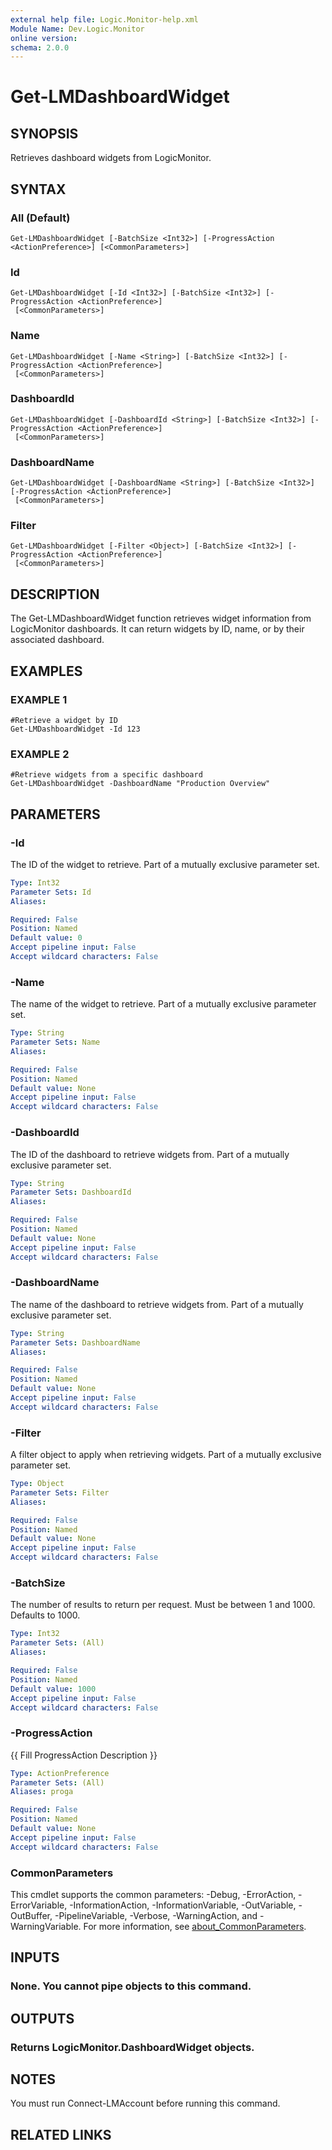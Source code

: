 ```yaml
---
external help file: Logic.Monitor-help.xml
Module Name: Dev.Logic.Monitor
online version:
schema: 2.0.0
---
```


# Get-LMDashboardWidget

## SYNOPSIS
Retrieves dashboard widgets from LogicMonitor.

## SYNTAX

### All (Default)
```
Get-LMDashboardWidget [-BatchSize <Int32>] [-ProgressAction <ActionPreference>] [<CommonParameters>]
```

### Id
```
Get-LMDashboardWidget [-Id <Int32>] [-BatchSize <Int32>] [-ProgressAction <ActionPreference>]
 [<CommonParameters>]
```

### Name
```
Get-LMDashboardWidget [-Name <String>] [-BatchSize <Int32>] [-ProgressAction <ActionPreference>]
 [<CommonParameters>]
```

### DashboardId
```
Get-LMDashboardWidget [-DashboardId <String>] [-BatchSize <Int32>] [-ProgressAction <ActionPreference>]
 [<CommonParameters>]
```

### DashboardName
```
Get-LMDashboardWidget [-DashboardName <String>] [-BatchSize <Int32>] [-ProgressAction <ActionPreference>]
 [<CommonParameters>]
```

### Filter
```
Get-LMDashboardWidget [-Filter <Object>] [-BatchSize <Int32>] [-ProgressAction <ActionPreference>]
 [<CommonParameters>]
```

## DESCRIPTION
The Get-LMDashboardWidget function retrieves widget information from LogicMonitor dashboards.
It can return widgets by ID, name, or by their associated dashboard.

## EXAMPLES

### EXAMPLE 1
```
#Retrieve a widget by ID
Get-LMDashboardWidget -Id 123
```

### EXAMPLE 2
```
#Retrieve widgets from a specific dashboard
Get-LMDashboardWidget -DashboardName "Production Overview"
```

## PARAMETERS

### -Id
The ID of the widget to retrieve.
Part of a mutually exclusive parameter set.

```yaml
Type: Int32
Parameter Sets: Id
Aliases:

Required: False
Position: Named
Default value: 0
Accept pipeline input: False
Accept wildcard characters: False
```

### -Name
The name of the widget to retrieve.
Part of a mutually exclusive parameter set.

```yaml
Type: String
Parameter Sets: Name
Aliases:

Required: False
Position: Named
Default value: None
Accept pipeline input: False
Accept wildcard characters: False
```

### -DashboardId
The ID of the dashboard to retrieve widgets from.
Part of a mutually exclusive parameter set.

```yaml
Type: String
Parameter Sets: DashboardId
Aliases:

Required: False
Position: Named
Default value: None
Accept pipeline input: False
Accept wildcard characters: False
```

### -DashboardName
The name of the dashboard to retrieve widgets from.
Part of a mutually exclusive parameter set.

```yaml
Type: String
Parameter Sets: DashboardName
Aliases:

Required: False
Position: Named
Default value: None
Accept pipeline input: False
Accept wildcard characters: False
```

### -Filter
A filter object to apply when retrieving widgets.
Part of a mutually exclusive parameter set.

```yaml
Type: Object
Parameter Sets: Filter
Aliases:

Required: False
Position: Named
Default value: None
Accept pipeline input: False
Accept wildcard characters: False
```

### -BatchSize
The number of results to return per request.
Must be between 1 and 1000.
Defaults to 1000.

```yaml
Type: Int32
Parameter Sets: (All)
Aliases:

Required: False
Position: Named
Default value: 1000
Accept pipeline input: False
Accept wildcard characters: False
```

### -ProgressAction
{{ Fill ProgressAction Description }}

```yaml
Type: ActionPreference
Parameter Sets: (All)
Aliases: proga

Required: False
Position: Named
Default value: None
Accept pipeline input: False
Accept wildcard characters: False
```

### CommonParameters
This cmdlet supports the common parameters: -Debug, -ErrorAction, -ErrorVariable, -InformationAction, -InformationVariable, -OutVariable, -OutBuffer, -PipelineVariable, -Verbose, -WarningAction, and -WarningVariable. For more information, see [about_CommonParameters](http://go.microsoft.com/fwlink/?LinkID=113216).

## INPUTS

### None. You cannot pipe objects to this command.
## OUTPUTS

### Returns LogicMonitor.DashboardWidget objects.
## NOTES
You must run Connect-LMAccount before running this command.

## RELATED LINKS
